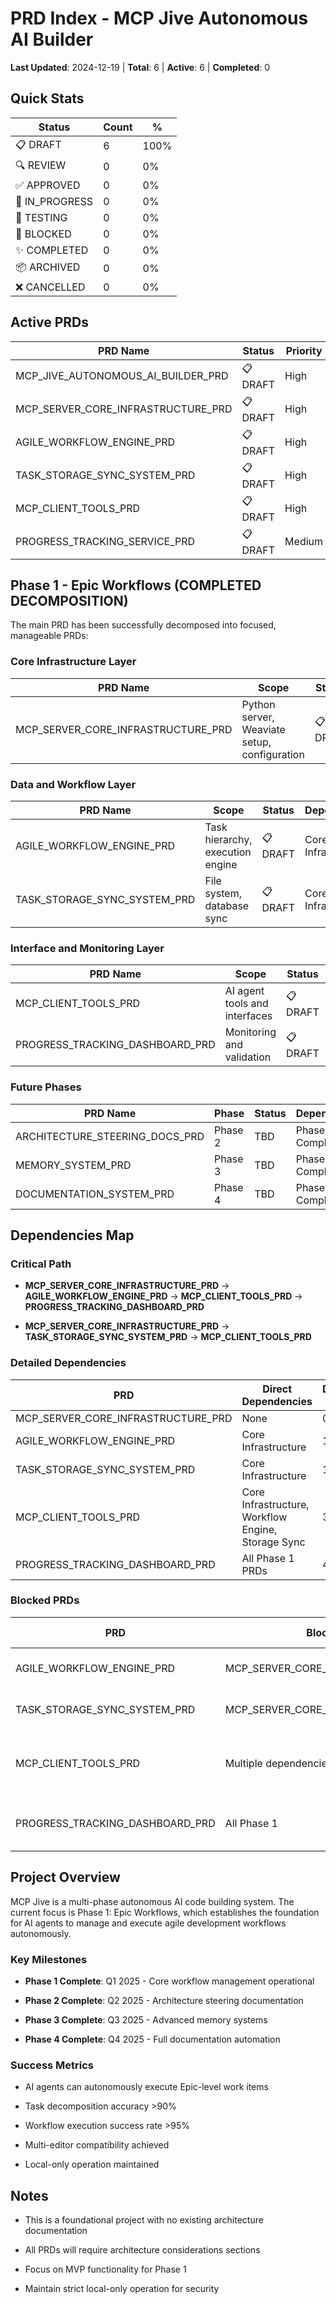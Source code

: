 # PRD Index - MCP Jive Autonomous AI Builder

**Last Updated**: 2024-12-19 | **Total**: 6 | **Active**: 6 | **Completed**: 0

## Quick Stats

| Status          | Count | %    |
| --------------- | ----- | ---- |
| 📋 DRAFT        | 6     | 100% |
| 🔍 REVIEW       | 0     | 0%   |
| ✅ APPROVED      | 0     | 0%   |
| 🚧 IN\_PROGRESS | 0     | 0%   |
| 🧪 TESTING      | 0     | 0%   |
| 🔄 BLOCKED      | 0     | 0%   |
| ✨ COMPLETED     | 0     | 0%   |
| 📦 ARCHIVED     | 0     | 0%   |
| ❌ CANCELLED     | 0     | 0%   |

## Active PRDs

| PRD Name                                | Status   | Priority | Team           | Progress | Target    | Dependencies |
| --------------------------------------- | -------- | -------- | -------------- | -------- | --------- | ------------ |
| MCP\_JIVE\_AUTONOMOUS\_AI\_BUILDER\_PRD | 📋 DRAFT | High     | AI Development | 0%       | Q1 2025   | 0            |
| MCP\_SERVER\_CORE\_INFRASTRUCTURE\_PRD | 📋 DRAFT | High     | AI Development | 0%       | Jan 2025  | 0            |
| AGILE\_WORKFLOW\_ENGINE\_PRD           | 📋 DRAFT | High     | AI Development | 0%       | Feb 2025  | 1            |
| TASK\_STORAGE\_SYNC\_SYSTEM\_PRD       | 📋 DRAFT | High     | AI Development | 0%       | Feb 2025  | 1            |
| MCP\_CLIENT\_TOOLS\_PRD                | 📋 DRAFT | High     | AI Development | 0%       | Mar 2025  | 3            |
| PROGRESS_TRACKING_SERVICE_PRD       | 📋 DRAFT | Medium   | AI Development | 0%       | Mar 2025  | 4            |

## Phase 1 - Epic Workflows (COMPLETED DECOMPOSITION)

The main PRD has been successfully decomposed into focused, manageable PRDs:

### Core Infrastructure Layer

| PRD Name                               | Scope                                        | Status   | Dependencies |
| -------------------------------------- | -------------------------------------------- | -------- | ------------ |
| MCP\_SERVER\_CORE\_INFRASTRUCTURE\_PRD | Python server, Weaviate setup, configuration | 📋 DRAFT | None         |

### Data and Workflow Layer

| PRD Name                         | Scope                            | Status   | Dependencies        |
| -------------------------------- | -------------------------------- | -------- | ------------------- |
| AGILE\_WORKFLOW\_ENGINE\_PRD   | Task hierarchy, execution engine | 📋 DRAFT | Core Infrastructure |
| TASK\_STORAGE\_SYNC\_SYSTEM\_PRD | File system, database sync       | 📋 DRAFT | Core Infrastructure |

### Interface and Monitoring Layer

| PRD Name                           | Scope                         | Status   | Dependencies         |
| ---------------------------------- | ----------------------------- | -------- | -------------------- |
| MCP\_CLIENT\_TOOLS\_PRD          | AI agent tools and interfaces | 📋 DRAFT | Workflow + Storage   |
| PROGRESS\_TRACKING\_DASHBOARD\_PRD | Monitoring and validation     | 📋 DRAFT | All Phase 1          |

### Future Phases

| PRD Name                          | Phase   | Status | Dependencies     |
| --------------------------------- | ------- | ------ | ---------------- |
| ARCHITECTURE\_STEERING\_DOCS\_PRD | Phase 2 | TBD    | Phase 1 Complete |
| MEMORY\_SYSTEM\_PRD               | Phase 3 | TBD    | Phase 2 Complete |
| DOCUMENTATION\_SYSTEM\_PRD        | Phase 4 | TBD    | Phase 3 Complete |

## Dependencies Map

### Critical Path

* **MCP\_SERVER\_CORE\_INFRASTRUCTURE\_PRD** → **AGILE\_WORKFLOW\_ENGINE\_PRD** → **MCP\_CLIENT\_TOOLS\_PRD** → **PROGRESS\_TRACKING\_DASHBOARD\_PRD**

* **MCP\_SERVER\_CORE\_INFRASTRUCTURE\_PRD** → **TASK\_STORAGE\_SYNC\_SYSTEM\_PRD** → **MCP\_CLIENT\_TOOLS\_PRD**

### Detailed Dependencies

| PRD                                     | Direct Dependencies                                      | Dependency Count |
| --------------------------------------- | -------------------------------------------------------- | ---------------- |
| MCP\_SERVER\_CORE\_INFRASTRUCTURE\_PRD | None                                                     | 0                |
| AGILE\_WORKFLOW\_ENGINE\_PRD           | Core Infrastructure                                      | 1                |
| TASK\_STORAGE\_SYNC\_SYSTEM\_PRD       | Core Infrastructure                                      | 1                |
| MCP\_CLIENT\_TOOLS\_PRD                | Core Infrastructure, Workflow Engine, Storage Sync      | 3                |
| PROGRESS\_TRACKING\_DASHBOARD\_PRD     | All Phase 1 PRDs                                        | 4                |

### Blocked PRDs

| PRD                                     | Blocked By                              | Reason                           | Est. Unblock |
| --------------------------------------- | --------------------------------------- | -------------------------------- | ------------ |
| AGILE\_WORKFLOW\_ENGINE\_PRD           | MCP\_SERVER\_CORE\_INFRASTRUCTURE\_PRD | Requires database and server     | Jan 2025     |
| TASK\_STORAGE\_SYNC\_SYSTEM\_PRD       | MCP\_SERVER\_CORE\_INFRASTRUCTURE\_PRD | Requires Weaviate setup          | Jan 2025     |
| MCP\_CLIENT\_TOOLS\_PRD                | Multiple dependencies                   | Requires workflow and storage systems | Feb 2025     |
| PROGRESS\_TRACKING\_DASHBOARD\_PRD     | All Phase 1                             | Requires complete system for monitoring | Mar 2025     |

## Project Overview

MCP Jive is a multi-phase autonomous AI code building system. The current focus is Phase 1: Epic Workflows, which establishes the foundation for AI agents to manage and execute agile development workflows autonomously.

### Key Milestones

* **Phase 1 Complete**: Q1 2025 - Core workflow management operational

* **Phase 2 Complete**: Q2 2025 - Architecture steering documentation

* **Phase 3 Complete**: Q3 2025 - Advanced memory systems

* **Phase 4 Complete**: Q4 2025 - Full documentation automation

### Success Metrics

* AI agents can autonomously execute Epic-level work items

* Task decomposition accuracy >90%

* Workflow execution success rate >95%

* Multi-editor compatibility achieved

* Local-only operation maintained

## Notes

* This is a foundational project with no existing architecture documentation

* All PRDs will require architecture considerations sections

* Focus on MVP functionality for Phase 1

* Maintain strict local-only operation for security

